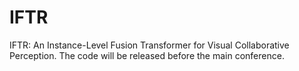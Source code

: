 # IFTR
IFTR: An Instance-Level Fusion Transformer for Visual Collaborative Perception. 
The code will be released before the main conference.
